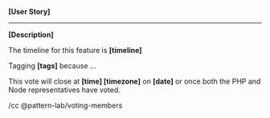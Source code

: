 <!-- a useful starting template for propsing features. if you feel this doesn't apply to you, think again. if you still feel that way. delete it -->
<!-- a reference issue that uses this template can be found here: https://github.com/pattern-lab/the-spec/issues/13 -->

<!-- describe the feature best you can with a user story -->
**[User Story]**


-----

<!-- Describe the feature more. 
  * If you have a PR or reference implementation somewhere, link to it.
  * Discuss current work arounds, if any
  * Discuss pros and cons of this feature, if any
  * @anyone that could weigh in more on the feature
-->
**[Description]**

<!-- Describe how critical or important this feature is to any timelines that matter to you -->
The timeline for this feature is **[timeline]**

<!-- Describe why you added the labels you did as defined in https://github.com/pattern-lab/the-spec/labels -->
Tagging **[tags]** because ... 

<!-- If this is a voting issue, add the corrent number of days until the issue closes votes per https://github.com/pattern-lab/the-spec/blob/draft/PL-PIG.md -->
This vote will close at **[time] [timezone]** on **[date]** or once both the PHP and Node representatives have voted.

/cc @pattern-lab/voting-members

 
